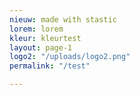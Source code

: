 ```yaml
---
nieuw: made with stastic
lorem: lorem
kleur: kleurtest
layout: page-1
logo2: "/uploads/logo2.png"
permalink: "/test"

---
```


